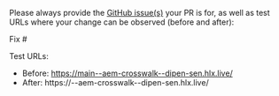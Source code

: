 Please always provide the [GitHub issue(s)](../issues) your PR is for, as well as test URLs where your change can be observed (before and after):

Fix #<gh-issue-id>

Test URLs:
- Before: https://main--aem-crosswalk--dipen-sen.hlx.live/
- After: https://<branch>--aem-crosswalk--dipen-sen.hlx.live/
